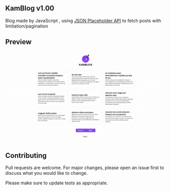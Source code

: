## KamBlog v1.00

Blog made by JavaScript , using [JSON Placeholder API](https://jsonplaceholder.typicode.com) to fetch posts with limitation/pagination


## Preview
![KamBlog Preview](https://raw.githubusercontent.com/medredakamal/kam-blog-js/main/kamblog_preview)

## Contributing
Pull requests are welcome. For major changes, please open an issue first to discuss what you would like to change.

Please make sure to update tests as appropriate.
